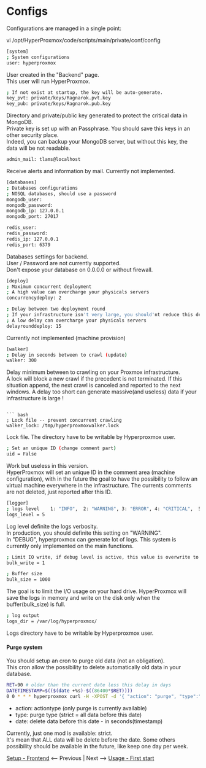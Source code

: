 # Configs

Configurations are managed in a single point:

vi /opt/HyperProxmox/code/scripts/main/private/conf/config
``` bash
[system]
; System configurations
user: hyperproxmox
```
User created in the "Backend" page.   
This user will run HyperProxmox.

``` bash
; If not exist at startup, the key will be auto-generate.
key_pvt: private/keys/Ragnarok.pvt.key
key_pub: private/keys/Ragnarok.pub.key
```
Directory and private/public key generated to protect the critical data in MongoDB.  
Private key is set up with an Passphrase. You should save this keys in an other security place.  
Indeed, you can backup your MongoDB server, but without this key, the data will be not readable.

``` bash
admin_mail: tlams@localhost
```
Receive alerts and information by mail. Currently not implemented.

``` bash
[databases]
; Databases configurations
; NOSQL databases, should use a password
mongodb_user:
mongodb_password:
mongodb_ip: 127.0.0.1
mongodb_port: 27017

redis_user:
redis_password:
redis_ip: 127.0.0.1
redis_port: 6379
```
Databases settings for backend.  
User / Password are not currently supported.  
Don't expose your database on 0.0.0.0 or without firewall.


``` bash
[deploy]
; Maximum concurrent deployment
; A high value can overcharge your physicals servers
concurrencydeploy: 2

; Delay between two deployment round
; If your infrastructure isn't very large, you should'nt reduce this delay.
; A low delay can overcharge your physicals servers
delayrounddeploy: 15
```
Currently not implemented (machine provision)


``` bash
[walker]
; Delay in seconds between to crawl (update)
walker: 300
```
Delay minimum between to crawling on your Proxmox infrastructure.  
A lock will block a new crawl if the precedent is not terminated. If this situation append, the next crawl is
canceled and reported to the next windows.
A delay too short can generate massive(and useless) data if your infrastructure is large ! 
```

``` bash
; Lock file -- prevent concurrent crawling
walker_lock: /tmp/hyperproxmoxwalker.lock
```
Lock file. The directory have to be writable by Hyperproxmox user.

``` bash
; Set an unique ID (change comment part)
uid = False
```
Work but useless in this version.  
HyperProxmox will set an unique ID in the comment area (machine configuration),
with in the future the goal to have the possibility to follow an virtual machine everywhere in the infrastructure.
The currents comments are not deleted, just reported after this ID.
  
``` bash
[logger]
; logs level    1: "INFO",  2: "WARNING", 3: "ERROR", 4: "CRITICAL",  5: "DEBUG"
logs_level = 5
```
Log level definite the logs verbosity.  
In production, you should definite this setting on "WARNING".  
In "DEBUG", hyperproxmox can generate lot of logs.
This system is currently only implemented on the main functions.

``` bash
; Limit IO write, if debug level is active, this value is overwrite to 0
bulk_write = 1

; Buffer size
bulk_size = 1000
```
The goal is to limit the I/O usage on your hard drive. 
HyperProxmox will save the logs in memory and write on the disk only when the buffer(bulk_size) is full.  


``` bash
; log output
logs_dir = /var/log/hyperproxmox/
```
Logs directory have to be writable by Hyperproxmox user.


#### Purge system
You should setup an cron to purge old data (not an obligation).  
This cron allow the possibility to delete automatically old data in your database.  

``` bash
RET=90 # older than the current date less this delay in days
DATETIMESTAMP=$(($(date +%s)-$((86400*$RET))))
0 0 * * * hyperproxmox curl -H -XPOST -d '{ "action": "purge", "type":"strict", "date": $DATETIMESTAMP }'  localhost:8080/api/v1/administration/purge >/var/log/hyperproxmox/purge.log 2>&1
```
* action: actiontype (only purge is currently available)
* type: purge type (strict = all data before this date)
* date: delete data before this date - in seconds(timestamp)

Currently, just one mod is available: strict.  
It's mean that ALL data will be delete before the date. 
Some others possibility should be available in the future, like keep one day per week.



[Setup - Frontend](03-frontend.md) <-- Previous | Next --> [Usage - First start](05-first_start.md)
